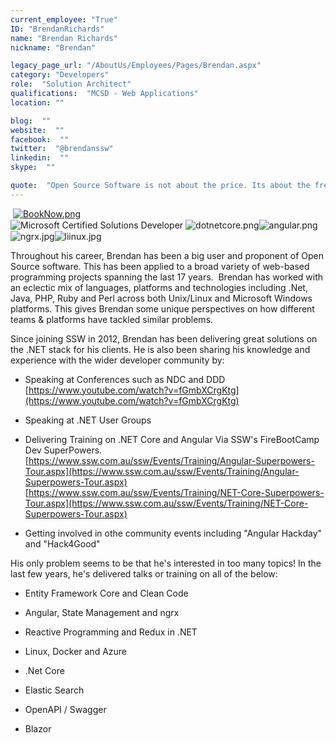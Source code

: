 ```yaml
---
current_employee: "True"
ID: "BrendanRichards"
name: "Brendan Richards"
nickname: "Brendan"

legacy_page_url: "/AboutUs/Employees/Pages/Brendan.aspx"
category: "Developers"
role:  "Solution Architect"
qualifications:  "MCSD - Web Applications"
location: ""

blog:  ""
website:  ""
facebook:  ""
twitter:  "@brendanssw"
linkedin:  ""
skype:  ""

quote:  "Open Source Software is not about the price. Its about the freedom to use and improve your tools."
---
```


​​​​​​​​​ [ ![BookNow.png](/AboutUs/Employees/PublishingImages/BookNow.png)](http://veethere.com/With/BrendanRichards)​​​​​<span style="line-height:18px;">​​  
</span><span style="font-size:11pt;line-height:18px;">​​​​​​​​​​​</span>![Microsoft Certified Solutions Developer](/AboutUs/Employees/PublishingImages/MCSD_2013(rgb)_1477.jpg) ​![dotnetcore.png](/AboutUs/Employees/PublishingImages/dotnetcore.png)![angular.png](/AboutUs/Employees/PublishingImages/angular.png)![ngrx.jpg](/AboutUs/Employees/PublishingImages/ngrx.jpg)![liinux.jpg](/AboutUs/Employees/PublishingImages/liinux.jpg)  

<div> 
   <span class="ms-rteFontSize-2">Throughout his career, Brendan has been a big user and proponent of Open Source software. This has been applied to a broad variety of web-based programming projects spanning the last 17 years.  Brendan has worked with an eclectic mix of languages, platforms and technologies including .Net, Java, PHP, Ruby and Perl across both Unix/Linux and Microsoft Windows platforms. This gives Brendan some unique perspectives on how different teams & platforms have tackled similar problems.</span>  
<span class="ms-rteFontSize-2">  </span> 

Since joining SSW in 2012, Brendan has been delivering great solutions on the .NET stack for his clients. He is also been sharing his knowledge and experience with the wider developer community by:  

*   Speaking at Conferences such as NDC and DDD  
[https://www.youtube.com/watch?v=fGmbXCrgKtg​](https://www.youtube.com/watch?v=fGmbXCrgKtg)  

*   Speaking at .NET User Groups  

*   Delivering Training on .NET Core and Angular Via SSW's FireBootCamp Dev SuperPowers.  
[https://www.ssw.com.au/ssw/Events/Training/Angular-Superpowers-Tour.aspx](https://www.ssw.com.au/ssw/Events/Training/Angular-Superpowers-Tour.aspx)  
[https://www.ssw.com.au/ssw/Events/Training/NET-Core-Superpowers-Tour.aspx​](https://www.ssw.com.au/ssw/Events/Training/NET-Core-Superpowers-Tour.aspx)  

*   Getting involved in othe community events including "Angular Hackday" and "Hack4Good"  

<div>His only problem seems to be that he's interested in too many topics! In the last few years, he's delivered talks or training on all of the below:  
</div></div><div>  
</div><div>

*   Entity Framework Core and Clean Code  

*   Angular, State Management and ngrx  

*   Reactive Programming and Redux in .NET  

*   Linux, Docker and Azure  

*   .Net Core  

*   Elastic Search  

*   OpenAPI / Swagger  

*   Blazor  
</div>